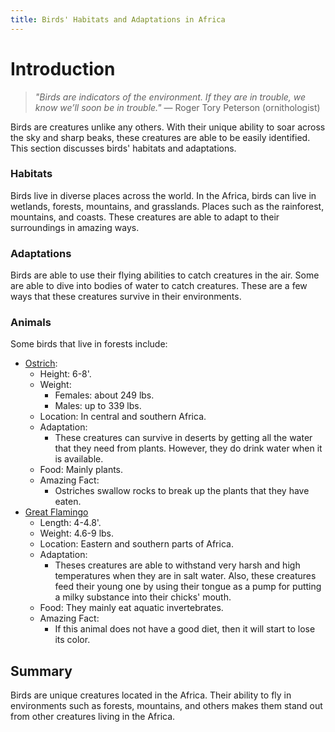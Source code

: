 ```yaml
---
title: Birds' Habitats and Adaptations in Africa
---
```

# Introduction

>_"Birds are indicators of the environment. If they are in trouble, we know we’ll soon be in trouble."_ 
>— Roger Tory Peterson (ornithologist)

Birds are creatures unlike any others. With their unique ability to soar across the sky and sharp beaks, these creatures are able to be easily identified. This section discusses birds' habitats and adaptations.
### Habitats

Birds live in diverse places across the world. In the Africa, birds can live in wetlands, forests, mountains, and grasslands. Places such as the rainforest, mountains, and coasts. These creatures are able to adapt to their surroundings in amazing ways.
### Adaptations

Birds are able to use their flying abilities to catch creatures in the air. Some are able to dive into bodies of water to catch creatures. These are a few ways that these creatures survive in their environments.
### Animals

Some birds that live in forests include:  
- [Ostrich](https://th.bing.com/th/id/R.02dc1b7c5d7656a94ce182f6457745a5?rik=K68ln0OKCuyxsw&pid=ImgRaw&r=0):
	- Height: 6-8'.
	- Weight: 
		- Females: about 249 lbs.
		- Males: up to 339 lbs.
	- Location: In central and southern Africa.
	- Adaptation:
		- These creatures can survive in deserts by getting all the water that they need from plants. However, they do drink water when it is available.
	- Food: Mainly plants.
	- Amazing Fact: 
		- Ostriches swallow rocks to break up the plants that they have eaten.
- [Great Flamingo](https://th.bing.com/th/id/R.2074fa4c62e0c893d1ec48fee5f28db8?rik=b32%2fGKG38zMELw&riu=http%3a%2f%2fimages1.wikia.nocookie.net%2f__cb20111222013814%2fichigomomomiyaevolution%2fimages%2f8%2f8d%2fGreater_Flamingo_(African_Animals).jpg&ehk=nstSUT7EWrg9ZjjaAJ5lt17CfLuigfMx95qRzmdFKZ4%3d&risl=&pid=ImgRaw&r=0)
	- Length: 4-4.8'.
	- Weight: 4.6-9 lbs.
	- Location: Eastern and southern parts of Africa.
	- Adaptation:
		- Theses creatures are able to withstand very harsh and high temperatures when they are in salt water. Also, these creatures feed their young one by using their tongue as a pump for putting a milky substance into their chicks' mouth. 
	- Food: They mainly eat aquatic invertebrates.
	- Amazing Fact: 
		- If this animal does not have a good diet, then it will start to lose its color.

## Summary

Birds are unique creatures located in the Africa. Their ability to fly in environments such as forests, mountains, and others makes them stand out from other creatures living in the Africa.